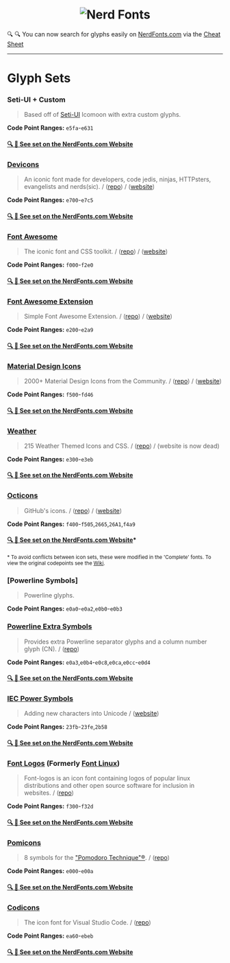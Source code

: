 <h1 align="center">
	<img src="https://raw.githubusercontent.com/ryanoasis/nerd-fonts/master/images/nerd-fonts-logo.svg?sanitize=true" alt="Nerd Fonts" />
</h1>

:mag: :mag: You can now search for glyphs easily on [NerdFonts.com][Cheat Sheet] via the [Cheat Sheet][]

---


# Glyph Sets

### Seti-UI + Custom
> Based off of [Seti-UI] Icomoon with extra custom glyphs.

**Code Point Ranges:** `e5fa`-`e631`

#### [:mag: :bookmark_tabs: See set on the NerdFonts.com Website](http://nerdfonts.com/?set=nf-custom-#cheat-sheet)

### [Devicons][vorillaz-devicons]
> An iconic font made for developers, code jedis, ninjas, HTTPsters, evangelists and nerds(sic). / ([repo][vorillaz-devicons]) / ([website](https://vorillaz.github.io/devicons/))

**Code Point Ranges:** `e700`-`e7c5`

#### [:mag: :bookmark_tabs: See set on the NerdFonts.com Website](http://nerdfonts.com/?set=nf-dev-#cheat-sheet)

### [Font Awesome][font-awesome]
> The iconic font and CSS toolkit. / ([repo][font-awesome]) / ([website](http://fontawesome.io/))

**Code Point Ranges:** `f000`-`f2e0`

#### [:mag: :bookmark_tabs: See set on the NerdFonts.com Website](http://nerdfonts.com/?set=nf-fa-#cheat-sheet)

### [Font Awesome Extension][font-awesome-extension]
> Simple Font Awesome Extension. / ([repo][font-awesome-extension]) / ([website](https://andrelzgava.github.io/font-awesome-extension/))

**Code Point Ranges:** `e200`-`e2a9`

#### [:mag: :bookmark_tabs: See set on the NerdFonts.com Website](http://nerdfonts.com/?set=nf-fae-#cheat-sheet)

### [Material Design Icons][font-material-design-icons]
> 2000+ Material Design Icons from the Community. / ([repo][font-material-design-icons]) / ([website](https://materialdesignicons.com/))

**Code Point Ranges:** `f500`-`fd46`

#### [:mag: :bookmark_tabs: See set on the NerdFonts.com Website](http://nerdfonts.com/?set=nf-mdi-#cheat-sheet)

### [Weather][font-weather]
> 215 Weather Themed Icons and CSS. / ([repo][font-weather]) / (website is now dead)

**Code Point Ranges:** `e300`-`e3eb`

#### [:mag: :bookmark_tabs: See set on the NerdFonts.com Website](http://nerdfonts.com/?set=nf-weather-#cheat-sheet)

### [Octicons][octicons]
> GitHub's icons. / ([repo][octicons]) / ([website](https://octicons.github.com))

**Code Point Ranges:** `f400`-`f505`,`2665`,`26A1`,`f4a9`

#### [:mag: :bookmark_tabs: See set on the NerdFonts.com Website](http://nerdfonts.com/?set=nf-oct-#cheat-sheet)*

<sub>* To avoid conflicts between icon sets, these were modified in the 'Complete' fonts. To view the original codepoints see the [Wiki](https://github.com/ryanoasis/nerd-fonts/wiki/Codepoint-Conflicts).</sub>

### [Powerline Symbols]
> Powerline glyphs.

**Code Point Ranges:** `e0a0`-`e0a2`,`e0b0`-`e0b3`

### [Powerline Extra Symbols][ryanoasis-powerline-extra-symbols]
> Provides extra Powerline separator glyphs and a column number glyph (CN). / ([repo][ryanoasis-powerline-extra-symbols])

**Code Point Ranges:** `e0a3`,`e0b4`-`e0c8`,`e0ca`,`e0cc`-`e0d4`

#### [:mag: :bookmark_tabs: See set on the NerdFonts.com Website](http://nerdfonts.com/?set=nf-ple-#cheat-sheet)

### [IEC Power Symbols][website-iecpower]
> Adding new characters into Unicode / ([website][website-iecpower])

**Code Point Ranges:** `23fb`-`23fe`,`2b58`

#### [:mag: :bookmark_tabs: See set on the NerdFonts.com Website](http://nerdfonts.com/?set=nf-iec-#cheat-sheet)

### [Font Logos][font-linux] (Formerly [Font Linux][font-linux])
> Font-logos is an icon font containing logos of popular linux distributions and other open source software for inclusion in websites. / ([repo][font-linux])

**Code Point Ranges:** `f300`-`f32d`

#### [:mag: :bookmark_tabs: See set on the NerdFonts.com Website](http://nerdfonts.com/?set=nf-linux-#cheat-sheet)

### [Pomicons][gabrielelana-pomicons]
> 8 symbols for the ["Pomodoro Technique"®](https://cirillocompany.de/pages/pomodoro-technique). / ([repo][gabrielelana-pomicons])

**Code Point Ranges:** `e000`-`e00a`

#### [:mag: :bookmark_tabs: See set on the NerdFonts.com Website](http://nerdfonts.com/?set=nf-pom-#cheat-sheet)

### [Codicons][vscode-codicons]
> The icon font for Visual Studio Code. / ([repo][vscode-codicons])

**Code Point Ranges:** `ea60`-`ebeb`

#### [:mag: :bookmark_tabs: See set on the NerdFonts.com Website](http://nerdfonts.com/?set=nf-code-#cheat-sheet)

<!--
Repo References
-->

[vim-devicons]:https://github.com/ryanoasis/vim-devicons "VimDevIcons Vim Plugin (external link) ➶"
[vorillaz-devicons]:https://vorillaz.github.io/devicons/
[font-awesome]:https://github.com/FortAwesome/Font-Awesome
[font-awesome-extension]:https://github.com/AndreLZGava/font-awesome-extension
[font-material-design-icons]:https://github.com/Templarian/MaterialDesign
[font-weather]:https://github.com/erikflowers/weather-icons
[octicons]:https://github.com/primer/octicons
[font-linux]:https://github.com/Lukas-W/font-logos
[gabrielelana-pomicons]:https://github.com/gabrielelana/pomicons
[vscode-codicons]:https://github.com/microsoft/vscode-codicons
[Seti-UI]:https://atom.io/themes/seti-ui
[ryanoasis-powerline-extra-symbols]:https://github.com/ryanoasis/powerline-extra-symbols
[wiki]:https://github.com/ryanoasis/nerd-fonts/wiki
[wiki-project-purpose]:https://github.com/ryanoasis/nerd-fonts/wiki/Project-Purpose
[repo]:https://github.com/ryanoasis/nerd-fonts
[gitter]:https://gitter.im/ryanoasis/nerd-fonts
[code-climate]:https://codeclimate.com/github/ryanoasis/nerd-fonts

<!--
Website References
-->

[website-iecpower]:https://unicodepowersymbol.com/
[Cheat Sheet]:https://nerdfonts.com/#cheat-sheet
[stickers]:https://www.redbubble.com/people/ryanoasis/works/30764810-nerd-fonts-iconic-font-aggregator
